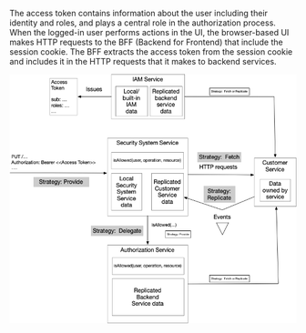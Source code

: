 
The access token contains information about the user including their identity and roles, and plays a central role in the authorization process. When the logged-in user performs actions in the UI, the browser-based UI makes HTTP requests to the BFF (Backend for Frontend) that include the session cookie. The BFF extracts the access token from the session cookie and includes it in the HTTP requests that it makes to backend services.


![sample-architecture](backend-service-authorization-server-strategies.png)
